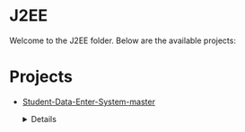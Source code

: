 # J2EE
Welcome to the J2EE folder. Below are the available projects:
# Projects

- [Student-Data-Enter-System-master](Student-Data-Enter-System-master/)
	<details>
	<summary>Details</summary>

	# Student-Data-Enter-System
	
	```
	This Project JSP and Servel Code Which Is used create CRUD opration Realted to Student
	``` 
	</details>
